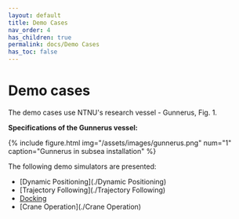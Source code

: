 ```yaml
---
layout: default
title: Demo Cases
nav_order: 4
has_children: true
permalink: docs/Demo Cases
has_toc: false
---
```


# Demo cases

The demo cases use NTNU's research vessel - Gunnerus, Fig. 1.

**Specifications of the Gunnerus vessel:**

{% include figure.html 
    img="/assets/images/gunnerus.png" 
    num="1" 
    caption="Gunnerus in subsea installation" 
%}


The following demo simulators are presented:
- [Dynamic Positioning](./Dynamic Positioning)
- [Trajectory Following](./Trajectory Following)
- [Docking](./Docking)
- [Crane Operation](./Crane Operation)

